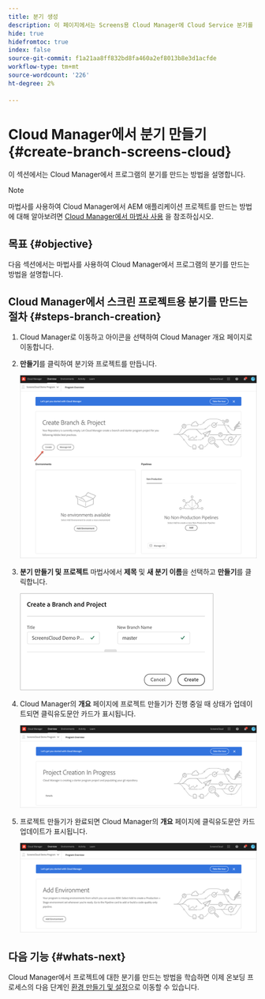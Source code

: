 ```yaml
---
title: 분기 생성
description: 이 페이지에서는 Screens용 Cloud Manager에 Cloud Service 분기를 만드는 방법에 대해 설명합니다.
hide: true
hidefromtoc: true
index: false
source-git-commit: f1a21aa8ff832bd8fa460a2ef8013b8e3d1acfde
workflow-type: tm+mt
source-wordcount: '226'
ht-degree: 2%

---
```



# Cloud Manager에서 분기 만들기 {#create-branch-screens-cloud}

이 섹션에서는 Cloud Manager에서 프로그램의 분기를 만드는 방법을 설명합니다.

>[!NOTE]
>마법사를 사용하여 Cloud Manager에서 AEM 애플리케이션 프로젝트를 만드는 방법에 대해 알아보려면 [Cloud Manager에서 마법사 사용](https://experienceleague.adobe.com/docs/experience-manager-cloud-service/onboarding/getting-access/create-application-project/using-the-wizard.html?lang=en) 을 참조하십시오.

## 목표 {#objective}

다음 섹션에서는 마법사를 사용하여 Cloud Manager에서 프로그램의 분기를 만드는 방법을 설명합니다.

## Cloud Manager에서 스크린 프로젝트용 분기를 만드는 절차 {#steps-branch-creation}

1. Cloud Manager로 이동하고 아이콘을 선택하여 Cloud Manager 개요 페이지로 이동합니다.

1. **만들기**&#x200B;를 클릭하여 분기와 프로젝트를 만듭니다.

   ![이미지](/help/screens-cloud/assets/onboarding/create-branch1.png)

1. **분기 만들기 및 프로젝트** 마법사에서 **제목** 및 **새 분기 이름**&#x200B;을 선택하고 **만들기**&#x200B;를 클릭합니다.

   ![이미지](/help/screens-cloud/assets/onboarding/create-branch2.png)

1. Cloud Manager의 **개요** 페이지에 프로젝트 만들기가 진행 중일 때 상태가 업데이트되면 클릭유도문안 카드가 표시됩니다.

   ![이미지](/help/screens-cloud/assets/onboarding/create-branch3.png)

1. 프로젝트 만들기가 완료되면 Cloud Manager의 **개요** 페이지에 클릭유도문안 카드 업데이트가 표시됩니다.

   ![이미지](/help/screens-cloud/assets/onboarding/create-branch4.png)

## 다음 기능 {#whats-next}

Cloud Manager에서 프로젝트에 대한 분기를 만드는 방법을 학습하면 이제 온보딩 프로세스의 다음 단계인 [환경 만들기 및 설정](/help/screens-cloud/onboarding-screens-cloud/creating-an-environment.md)으로 이동할 수 있습니다.
